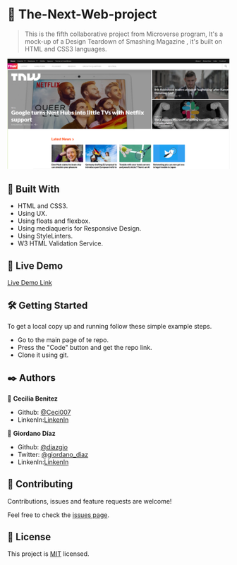 #  🧐 The-Next-Web-project

> This is the fifth collaborative project from Microverse program, It's a mock-up of a Design Teardown of Smashing Magazine , it's built on HTML and CSS3 languages.

![screenshot](./img/screen-shot.PNG)


## 🔧 Built With

- HTML and CSS3.
- Using UX.
- Using floats and flexbox.
- Using mediaqueris for Responsive Design.
- Using StyleLinters.
- W3 HTML Validation Service.

## 🔴 Live Demo

[Live Demo Link](https://diazgio.github.io/The-Next-Web-project/.)


## 🛠 Getting Started

To get a local copy up and running follow these simple example steps.

- Go to the main page of te repo.
- Press the "Code" button and get the repo link.
- Clone it using git.

## ✒️ Authors

👤 **Cecilia Benitez**

- Github: [@Ceci007](https://github.com/Ceci007)
- LinkenIn:[LinkenIn](https://www.linkedin.com/in/cecilia-ben%C3%ADtez-casaccia-498669185/)

👤 **Giordano Díaz**

- Github: [@diazgio](https://github.com/diazgio)
- Twitter: [@giordano_diaz](https://twitter.com/giordano_diaz)
- LinkenIn:[LinkenIn](www.linkedin.com/in/Giordano-Diaz)

## 🤝 Contributing

Contributions, issues and feature requests are welcome!

Feel free to check the [issues page](issues/).

## 📝 License

This project is [MIT](lic.url) licensed.
